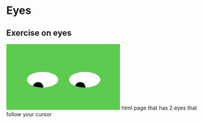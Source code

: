 # Eyes
## Exercise on eyes
<img src= "greeneyedmonster.png" width='300'/>
html page that has 2 eyes that follow your cursor